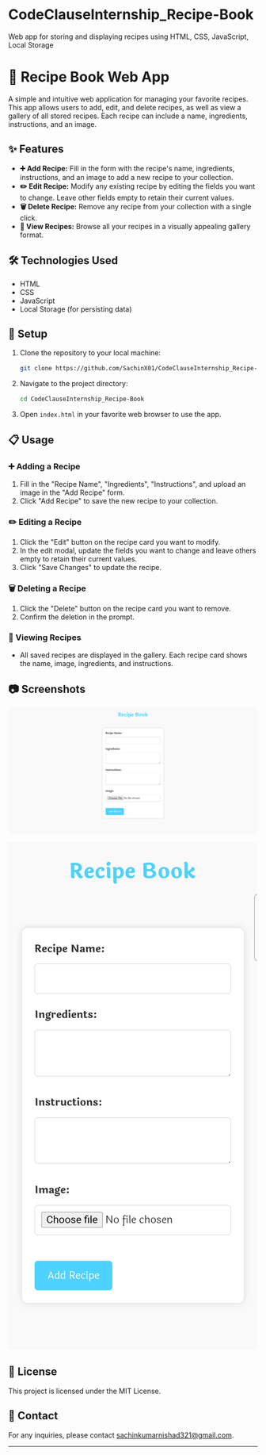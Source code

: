 # CodeClauseInternship_Recipe-Book
Web app for storing and displaying recipes using HTML, CSS, JavaScript, Local Storage

# 🍲 Recipe Book Web App

A simple and intuitive web application for managing your favorite recipes. This app allows users to add, edit, and delete recipes, as well as view a gallery of all stored recipes. Each recipe can include a name, ingredients, instructions, and an image.

## ✨ Features

- **➕ Add Recipe:** Fill in the form with the recipe's name, ingredients, instructions, and an image to add a new recipe to your collection.
- **✏️ Edit Recipe:** Modify any existing recipe by editing the fields you want to change. Leave other fields empty to retain their current values.
- **🗑️ Delete Recipe:** Remove any recipe from your collection with a single click.
- **📖 View Recipes:** Browse all your recipes in a visually appealing gallery format.

## 🛠️ Technologies Used

- HTML
- CSS
- JavaScript
- Local Storage (for persisting data)


## 🚀 Setup

1. Clone the repository to your local machine:
    ```sh
    git clone https://github.com/SachinX01/CodeClauseInternship_Recipe-Book.git
    ```

2. Navigate to the project directory:
    ```sh
    cd CodeClauseInternship_Recipe-Book
    ```

3. Open `index.html` in your favorite web browser to use the app.

## 📋 Usage

### ➕ Adding a Recipe

1. Fill in the "Recipe Name", "Ingredients", "Instructions", and upload an image in the "Add Recipe" form.
2. Click "Add Recipe" to save the new recipe to your collection.

### ✏️ Editing a Recipe

1. Click the "Edit" button on the recipe card you want to modify.
2. In the edit modal, update the fields you want to change and leave others empty to retain their current values.
3. Click "Save Changes" to update the recipe.

### 🗑️ Deleting a Recipe

1. Click the "Delete" button on the recipe card you want to remove.
2. Confirm the deletion in the prompt.

### 📖 Viewing Recipes 

- All saved recipes are displayed in the gallery. Each recipe card shows the name, image, ingredients, and instructions.

## 📷 Screenshots

![Recipe Book Interface Desktop](Images/Desktop_screenshot.png)

![Recipe Book Interface Mobile](Images/Mobile_screenshot.jpg)

## 📄 License

This project is licensed under the MIT License.

## 📧 Contact

For any inquiries, please contact [sachinkumarnishad321@gmail.com](mailto:sachinkumarnishad321@gmail.com).

---
